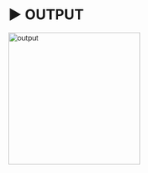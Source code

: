 # :arrow_forward: OUTPUT 
<img width="265" alt="output" src="https://user-images.githubusercontent.com/41688158/178889093-1ef91d33-7381-45c8-b8a7-86f7823cacec.png">
